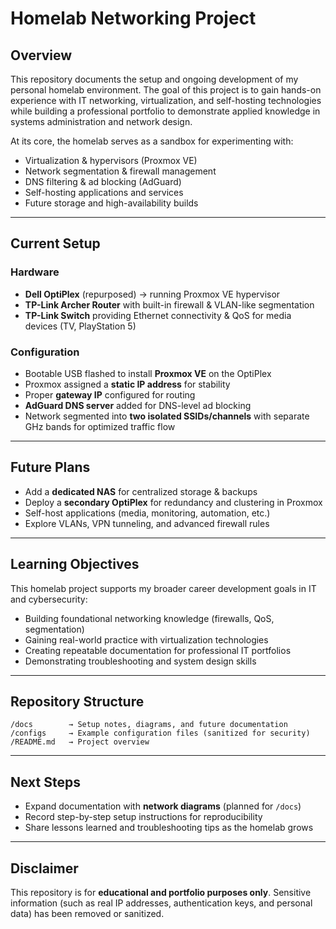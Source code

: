 # Homelab Networking Project

## Overview  
This repository documents the setup and ongoing development of my personal homelab environment. The goal of this project is to gain hands-on experience with IT networking, virtualization, and self-hosting technologies while building a professional portfolio to demonstrate applied knowledge in systems administration and network design.

At its core, the homelab serves as a sandbox for experimenting with:  
- Virtualization & hypervisors (Proxmox VE)  
- Network segmentation & firewall management  
- DNS filtering & ad blocking (AdGuard)  
- Self-hosting applications and services  
- Future storage and high-availability builds  

---

## Current Setup  

### Hardware  
- **Dell OptiPlex** (repurposed) → running Proxmox VE hypervisor  
- **TP-Link Archer Router** with built-in firewall & VLAN-like segmentation  
- **TP-Link Switch** providing Ethernet connectivity & QoS for media devices (TV, PlayStation 5)  

### Configuration  
- Bootable USB flashed to install **Proxmox VE** on the OptiPlex  
- Proxmox assigned a **static IP address** for stability  
- Proper **gateway IP** configured for routing  
- **AdGuard DNS server** added for DNS-level ad blocking  
- Network segmented into **two isolated SSIDs/channels** with separate GHz bands for optimized traffic flow  

---

## Future Plans  
- Add a **dedicated NAS** for centralized storage & backups  
- Deploy a **secondary OptiPlex** for redundancy and clustering in Proxmox  
- Self-host applications (media, monitoring, automation, etc.)  
- Explore VLANs, VPN tunneling, and advanced firewall rules  

---

## Learning Objectives  
This homelab project supports my broader career development goals in IT and cybersecurity:  
- Building foundational networking knowledge (firewalls, QoS, segmentation)  
- Gaining real-world practice with virtualization technologies  
- Creating repeatable documentation for professional IT portfolios  
- Demonstrating troubleshooting and system design skills  

---

## Repository Structure  
```
/docs        → Setup notes, diagrams, and future documentation
/configs     → Example configuration files (sanitized for security)
/README.md   → Project overview
```

---

## Next Steps  
- Expand documentation with **network diagrams** (planned for `/docs`)  
- Record step-by-step setup instructions for reproducibility  
- Share lessons learned and troubleshooting tips as the homelab grows  

---

## Disclaimer  
This repository is for **educational and portfolio purposes only**. Sensitive information (such as real IP addresses, authentication keys, and personal data) has been removed or sanitized.  
